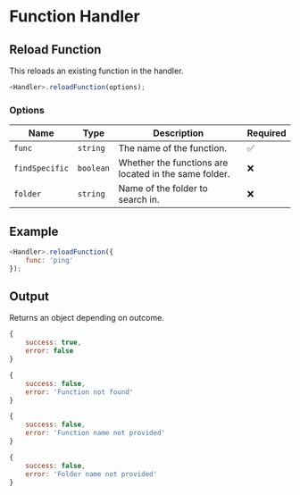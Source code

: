 # Function Handler
## Reload Function
This reloads an existing function in the handler.
```js
<Handler>.reloadFunction(options);
```
### Options
| Name | Type | Description | Required |
| ---- | ---- | ----------- | -------- |
| `func` | `string` | The name of the function. | ✅ |
| `findSpecific` | `boolean` | Whether the functions are located in the same folder. | ❌ |
| `folder` | `string` | Name of the folder to search in. | ❌ |

## Example
```js
<Handler>.reloadFunction({
    func: 'ping'
});
```

## Output
Returns an object depending on outcome.
```js
{
    success: true,
    error: false
}
```
```js
{
    success: false,
    error: 'Function not found'
}
```
```js
{
    success: false,
    error: 'Function name not provided'
}
```
```js
{
    success: false,
    error: 'Folder name not provided'
}
```
